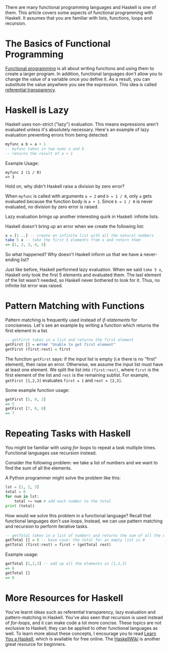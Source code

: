 
There are many functional programming languages and Haskell is one of them. This article covers some aspects of functional programming with Haskell. It assumes that you are familiar with lists, functions, loops and recursion. 

# The Basics of Functional Programming

[Functional programming](https://en.wikipedia.org/wiki/Functional_programming) is all about writing functions and using them to create a larger program. In addition, functional languages don't allow you to change the value of a variable once you define it. As a result, you can substitute the value anywhere you see the expression. This idea is called [referential transparency](https://en.wikipedia.org/wiki/Referential_transparency). 

# Haskell is Lazy

Haskell uses non-strict ("lazy") evaluation. This means expressions aren't evaluated unless it's absolutely necessary. Here's an example of lazy evaluation preventing errors from being detected: 

```haskell 
myfunc a b = a + 1 
-- myfunc takes in two nums a and b
-- returns the result of a + 1
```
Example Usage:
```
myfunc 2 (1 / 0)
=> 3
```
Hold on, why didn't Haskell raise a division by zero error? 

When `myfunc` is called with arguments `a = 2` and `b = 1 / 0`, only `a` gets evaluated because the
function body is `a + 1`. Since `b = 1 / 0` is never evaluated, no division by zero error is raised. 

Lazy evaluation brings up another interesting quirk in Haskell: infinite lists. 

Haskell doesn't bring up an error when we create the following list:

```haskell
x = [1 ..] -- create an infinite list with all the natural numbers
take 5 x -- take the first 5 elements from x and return them
=> [1, 2, 3, 4, 5]
```
So what happened? Why doesn't Haskell inform us that we have a never-ending list?

Just like before, Haskell performed lazy evaluation. 
When we said `take 5 x`, Haskell only took the first 5 elements and evaluated them. The last element of the list wasn't needed, so Haskell never bothered to look for it. Thus, no infinite list error was raised. 

# Pattern Matching with Functions

Pattern matching is frequently used instead of *if-statements* for conciseness. Let's see an example by  writing a function which returns the first element in a list. 

```haskell
-- getFirst takes in a list and returns the first element
getFirst [] = error "Unable to get first element"
getFirst (first:rest) = first
```
The function `getFirst` says: if the input list is empty (i.e there is no "first" element), then raise an error.
Otherwise, we assume the input list must have at least one element. We split the list into `(first:rest)`, where `first` is the first element of the list and `rest` is the remaining sublist. 
For example, `getFirst [1,2,3]` evaluates `first = 1` and `rest = [2,3]`. 

Some example function usage:
```haskell
getFirst [5, 9, 3]
=> 5
getFirst [7, 0, 0]
=> 7
```

# Repeating Tasks with Haskell 

You might be familiar with using *for loops* to repeat a task multiple times. Functional languages use recursion instead.

Consider the following problem: we take a list of numbers and we want to find the sum of all the elements. 

A Python programmer might solve the problem like this: 
```python
lst = [1, 2, 3]
total = 0
for num in lst:
    total += num # add each number to the total
print (total)
```
How would we solve this problem in a functional language? Recall that functional languages don't use loops. Instead, we can use pattern matching and recursion to perform iterative tasks.

```haskell
-- getTotal takes in a list of numbers and returns the sum of all the elements
getTotal [] = 0 -- base case: the total for an empty list is 0
getTotal (first:rest) = first + (getTotal rest)
```
Example usage:
```haskell
getTotal [1,2,3] -- add up all the elements in [1,2,3]
=> 6
getTotal []
=> 0 
```

# More Resources for Haskell
You've learnt ideas such as referential transparency, lazy evaluation and pattern-matching in Haskell. You've also seen that recursion is used instead of *for-loops*, and it can make code a lot more concise. These topics are not exclusive to Haskell; they can be applied to other functional languages as well. To learn more about these concepts, I encourage you to read [Learn You a Haskell](http://learnyouahaskell.com/), which is available for free online.
The [HaskellWiki](https://wiki.haskell.org/Haskell) is another great resource for beginners. 
